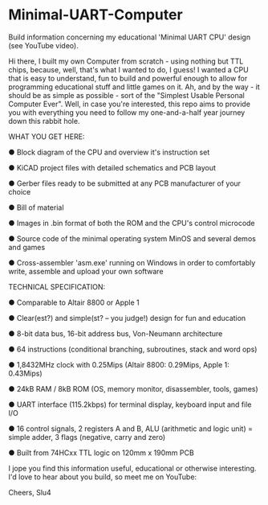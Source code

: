 # Minimal-UART-Computer
Build information concerning my educational 'Minimal UART CPU' design (see YouTube video).

Hi there, I built my own Computer from scratch - using nothing but TTL chips, because, well, that's what I wanted to do, I guess! I wanted
a CPU that is easy to understand, fun to build and powerful enough to allow for programming educational stuff and little games on it.
Ah, and by the way - it should be as simple as possible - sort of the "Simplest Usable Personal Computer Ever". Well, in case you're
interested, this repo aims to provide you with everything you need to follow my one-and-a-half year journey down this rabbit hole. 


WHAT YOU GET HERE:

  ● Block diagram of the CPU and overview it's instruction set

  ● KiCAD project files with detailed schematics and PCB layout

  ● Gerber files ready to be submitted at any PCB manufacturer of your choice

  ● Bill of material

  ● Images in .bin format of both the ROM and the CPU's control microcode

  ● Source code of the minimal operating system MinOS and several demos and games

  ● Cross-assembler 'asm.exe' running on Windows in order to comfortably write, assemble and upload your own software


TECHNICAL SPECIFICATION:

  ● Comparable to Altair 8800 or Apple 1

  ● Clear(est?) and simple(st? – you judge!) design for fun and education

  ● 8-bit data bus, 16-bit address bus, Von-Neumann architecture

  ● 64 instructions (conditional branching, subroutines, stack and word ops)

  ● 1,8432MHz clock with 0.25Mips (Altair 8800: 0.29Mips, Apple 1: 0.43Mips)

  ● 24kB RAM / 8kB ROM (OS, memory monitor, disassembler, tools, games)

  ● UART interface (115.2kbps) for terminal display, keyboard input and file I/O

  ● 16 control signals, 2 registers A and B, ALU (arithmetic and logic unit) = simple adder, 3 flags (negative, carry and zero)

  ● Built from 74HCxx TTL logic on 120mm x 190mm PCB


I jope you find this information useful, educational or otherwise interesting. I'd love to hear about you build, so meet me on YouTube:

Cheers,
Slu4
